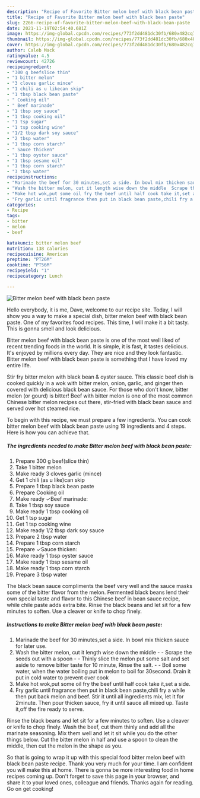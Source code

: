 ```yaml
---
description: "Recipe of Favorite Bitter melon beef with black bean paste"
title: "Recipe of Favorite Bitter melon beef with black bean paste"
slug: 2266-recipe-of-favorite-bitter-melon-beef-with-black-bean-paste
date: 2021-11-19T02:54:40.681Z
image: https://img-global.cpcdn.com/recipes/773f2dd481dc30fb/680x482cq70/bitter-melon-beef-with-black-bean-paste-recipe-main-photo.jpg
thumbnail: https://img-global.cpcdn.com/recipes/773f2dd481dc30fb/680x482cq70/bitter-melon-beef-with-black-bean-paste-recipe-main-photo.jpg
cover: https://img-global.cpcdn.com/recipes/773f2dd481dc30fb/680x482cq70/bitter-melon-beef-with-black-bean-paste-recipe-main-photo.jpg
author: Caleb Mack
ratingvalue: 4.5
reviewcount: 42726
recipeingredient:
- "300 g beefslice thin"
- "1 bitter melon"
- "3 cloves garlic mince"
- "1 chili as u likecan skip"
- "1 tbsp black bean paste"
- " Cooking oil"
- " Beef marinade"
- "1 tbsp soy sauce"
- "1 tbsp cooking oil"
- "1 tsp sugar"
- "1 tsp cooking wine"
- "1/2 tbsp dark soy sauce"
- "2 tbsp water"
- "1 tbsp corn starch"
- " Sauce thicken"
- "1 tbsp oyster sauce"
- "1 tbsp sesame oil"
- "1 tbsp corn starch"
- "3 tbsp water"
recipeinstructions:
- "Marinade the beef for 30 minutes,set a side. In bowl mix thicken sauce for later use."
- "Wash the bitter melon, cut it length wise down the middle  Scrape the seeds out with a spoon  Thinly slice the melon put some salt and set aside to remove bitter taste for 10 minute, Rinse the salt.  Boil some water, when the water boiling put in melon to boil for 30second. Drain it put in cold water to prevent over cook"
- "Make hot wok,put some oil fry the beef until half cook take it,set a side."
- "Fry garlic until fragrance then put in black bean paste,chili fry a while then put back melon and beef. Stir it until all ingredients mix, let it for 2minute. Then pour thicken sauce, fry it until sauce all mixed up. Taste it,off the fire ready to serve."
categories:
- Recipe
tags:
- bitter
- melon
- beef

katakunci: bitter melon beef 
nutrition: 138 calories
recipecuisine: American
preptime: "PT26M"
cooktime: "PT56M"
recipeyield: "1"
recipecategory: Lunch

---
```



![Bitter melon beef with black bean paste](https://img-global.cpcdn.com/recipes/773f2dd481dc30fb/680x482cq70/bitter-melon-beef-with-black-bean-paste-recipe-main-photo.jpg)

Hello everybody, it is me, Dave, welcome to our recipe site. Today, I will show you a way to make a special dish, bitter melon beef with black bean paste. One of my favorites food recipes. This time, I will make it a bit tasty. This is gonna smell and look delicious.

Bitter melon beef with black bean paste is one of the most well liked of recent trending foods in the world. It is simple, it is fast, it tastes delicious. It's enjoyed by millions every day. They are nice and they look fantastic. Bitter melon beef with black bean paste is something that I have loved my entire life.

Stir fry bitter melon with black bean &amp; oyster sauce. This classic beef dish is cooked quickly in a wok with bitter melon, onion, garlic, and ginger then covered with delicious black bean sauce. For those who don&#39;t know, bitter melon (or gourd) is bitter! Beef with bitter melon is one of the most common Chinese bitter melon recipes out there, stir-fried with black bean sauce and served over hot steamed rice.


To begin with this recipe, we must prepare a few ingredients. You can cook bitter melon beef with black bean paste using 19 ingredients and 4 steps. Here is how you can achieve that.

<!--inarticleads1-->

##### The ingredients needed to make Bitter melon beef with black bean paste:

1. Prepare 300 g beef(slice thin)
1. Take 1 bitter melon
1. Make ready 3 cloves garlic (mince)
1. Get 1 chili (as u like)can skip
1. Prepare 1 tbsp black bean paste
1. Prepare  Cooking oil
1. Make ready  ✓Beef marinade:
1. Take 1 tbsp soy sauce
1. Make ready 1 tbsp cooking oil
1. Get 1 tsp sugar
1. Get 1 tsp cooking wine
1. Make ready 1/2 tbsp dark soy sauce
1. Prepare 2 tbsp water
1. Prepare 1 tbsp corn starch
1. Prepare  ✓Sauce thicken:
1. Make ready 1 tbsp oyster sauce
1. Make ready 1 tbsp sesame oil
1. Make ready 1 tbsp corn starch
1. Prepare 3 tbsp water


The black bean sauce compliments the beef very well and the sauce masks some of the bitter flavor from the melon. Fermented black beans lend their own special taste and flavor to this Chinese beef in bean sauce recipe, while chile paste adds extra bite. Rinse the black beans and let sit for a few minutes to soften. Use a cleaver or knife to chop finely. 

<!--inarticleads2-->

##### Instructions to make Bitter melon beef with black bean paste:

1. Marinade the beef for 30 minutes,set a side. In bowl mix thicken sauce for later use.
1. Wash the bitter melon, cut it length wise down the middle -  - Scrape the seeds out with a spoon -  - Thinly slice the melon put some salt and set aside to remove bitter taste for 10 minute, Rinse the salt. -  - Boil some water, when the water boiling put in melon to boil for 30second. Drain it put in cold water to prevent over cook
1. Make hot wok,put some oil fry the beef until half cook take it,set a side.
1. Fry garlic until fragrance then put in black bean paste,chili fry a while then put back melon and beef. Stir it until all ingredients mix, let it for 2minute. Then pour thicken sauce, fry it until sauce all mixed up. Taste it,off the fire ready to serve.


Rinse the black beans and let sit for a few minutes to soften. Use a cleaver or knife to chop finely. Wash the beef, cut them thinly and add all the marinate seasoning. Mix them well and let it sit while you do the other things below. Cut the bitter melon in half and use a spoon to clean the middle, then cut the melon in the shape as you. 

So that is going to wrap it up with this special food bitter melon beef with black bean paste recipe. Thank you very much for your time. I am confident you will make this at home. There is gonna be more interesting food in home recipes coming up. Don't forget to save this page in your browser, and share it to your loved ones, colleague and friends. Thanks again for reading. Go on get cooking!
